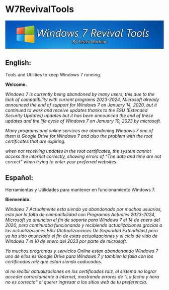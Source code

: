 # W7RevivalTools
![banner](https://github.com/TesterMachine/W7RevivalTools/blob/main/Assets/images/banner.png)

## English:
Tools and Utilities to keep Windows 7 running.

**Welcome.**

_Windows 7 is currently being abandoned by many users, this due to the lack of compatibility with current programs 2023-2024, Microsoft already announced the end of support for Windows 7 on January 14, 2020, but it continued to work and receive updates thanks to the ESU (Extended Security Updates) updates but it has been announced the end of these updates and the life cycle of Windows 7 on January 10, 2023 by microsoft._

_Many programs and online services are abandoning Windows 7 one of them is Google Drive for Windows 7 and also the problem with the root certificates that are expiring._

_when not receiving updates in the root certificates, the system cannot access the internet correctly, showing errors of “The date and time are not correct” when trying to enter your preferred websites._

## Español:
Herramientas y Utilidades para mantener en funcionamiento Windows 7.

**Bienvenido.** 

_Windows 7 Actualmente esta siendo ya abandonado por muchos usuarios, esto por la falta de compatibilidad con Programas Actuales 2023-2024, Microsoft ya anuncion el fin de soporte para Windows 7 el 14 de enero del 2020, pero continuaba funcionando y recibiendo actualizaciones gracias a las actualizaciones ESU (Actualizaciones De Seguridad Extendidas) pero ya ha sido anunciado el fin de estas actualizaciones y el ciclo de vida de Windows 7 el 10 de enero del 2023 por parte de microsoft._

_Ya muchos programas y servicios Online estan abandonando Windows 7 uno de ellos es Google Drive para Windows 7 y tambien la falla con los certificados raiz que estan siendo caducados._

_al no recibir actualizaciones en los certificados raiz, el sistema no lograr acceder correctamente a internet, mostrando errores de "La fecha y hora no es correcta" al querer ingresar a los sitios web de tu preferencia._
